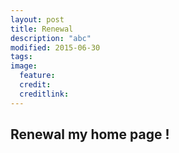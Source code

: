 ```yaml
---
layout: post
title: Renewal
description: "abc"
modified: 2015-06-30
tags: 
image:
  feature: 
  credit: 
  creditlink: 
---
```

## Renewal my home page !
